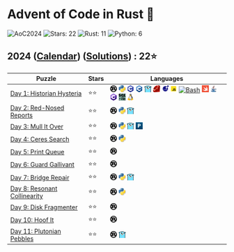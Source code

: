 # Advent of Code in Rust 🦀

![AoC2024](https://img.shields.io/badge/Advent_of_Code-2024-8A2BE2)
![Stars: 22](https://img.shields.io/badge/Stars-22⭐-blue)
![Rust: 11](https://img.shields.io/badge/Rust-11-cyan?logo=Rust)
![Python: 6](https://img.shields.io/badge/Python-6-cyan?logo=Python)

## 2024 ([Calendar](https://adventofcode.com/2024)) ([Solutions](../2024/)) : 22⭐

Puzzle                                                              | Stars | Languages
------------------------------------------------------------------- | ----- | -----------
[Day 1: Historian Hysteria](https://adventofcode.com/2024/day/1)    | ⭐⭐  | [![Rust](../scripts/assets/rust.png)](../2024/day1/day1.rs) [![Python](../scripts/assets/python.png)](../2024/day1/day1.py) [![C](../scripts/assets/c.png)](../2024/day1/day1.c) [![C++](../scripts/assets/cpp.png)](../2024/day1/day1.cpp) [![Go](../scripts/assets/go.png)](../2024/day1/day1.go) [![Ruby](../scripts/assets/ruby.png)](../2024/day1/day1.rb) [![Lua](../scripts/assets/lua.png)](../2024/day1/day1.lua) [![JS](../scripts/assets/javascript.png)](../2024/day1/day1.js) [![Bash](../scripts/assets/bash.png)](../2024/day1/day1.sh) [![Swift](../scripts/assets/swift.png)](../2024/day1/day1.swift) [![Java](../scripts/assets/java.png)](../2024/day1/day1.java) [![C#](../scripts/assets/csharp.png)](../2024/day1/day1.cs) [![SQLite](../scripts/assets/sqlite.png)](../2024/day1/day1.sql) [![Linux Kernel](../scripts/assets/kernel.png)](../2024/day1/day1.kernel)
[Day 2: Red-Nosed Reports](https://adventofcode.com/2024/day/2)     | ⭐⭐  | [![Rust](../scripts/assets/rust.png)](../2024/day2/day2.rs) [![Python](../scripts/assets/python.png)](../2024/day2/day2.py) [![Go](../scripts/assets/go.png)](../2024/day2/day2.go)
[Day 3: Mull It Over](https://adventofcode.com/2024/day/3)          | ⭐⭐  | [![Rust](../scripts/assets/rust.png)](../2024/day3/day3.rs) [![Python](../scripts/assets/python.png)](../2024/day3/day3.py) [![Go](../scripts/assets/go.png)](../2024/day3/day3.go) [![Perl](../scripts/assets/perl.png)](../2024/day3/day3.pl)
[Day 4: Ceres Search](https://adventofcode.com/2024/day/4)          | ⭐⭐  | [![Rust](../scripts/assets/rust.png)](../2024/day4/day4.rs) [![Python](../scripts/assets/python.png)](../2024/day4/day4.py)
[Day 5: Print Queue](https://adventofcode.com/2024/day/5)           | ⭐⭐  | [![Rust](../scripts/assets/rust.png)](../2024/day5/day5.rs)
[Day 6: Guard Gallivant](https://adventofcode.com/2024/day/6)       | ⭐⭐  | [![Rust](../scripts/assets/rust.png)](../2024/day6/day6.rs)
[Day 7: Bridge Repair](https://adventofcode.com/2024/day/7)         | ⭐⭐  | [![Rust](../scripts/assets/rust.png)](../2024/day7/day7.rs) [![Python](../scripts/assets/python.png)](../2024/day7/day7.py) [![Go](../scripts/assets/go.png)](../2024/day7/day7.go)
[Day 8: Resonant Collinearity](https://adventofcode.com/2024/day/8) | ⭐⭐  | [![Rust](../scripts/assets/rust.png)](../2024/day8/day8.rs) [![Python](../scripts/assets/python.png)](../2024/day8/day8.py)
[Day 9: Disk Fragmenter](https://adventofcode.com/2024/day/9)       | ⭐⭐  | [![Rust](../scripts/assets/rust.png)](../2024/day9/day9.rs)
[Day 10: Hoof It](https://adventofcode.com/2024/day/10)             | ⭐⭐  | [![Rust](../scripts/assets/rust.png)](../2024/day10/day10.rs)
[Day 11: Plutonian Pebbles](https://adventofcode.com/2024/day/11)   | ⭐⭐  | [![Rust](../scripts/assets/rust.png)](../2024/day11/day11.rs) [![Go](../scripts/assets/go.png)](../2024/day11/day11.go)
